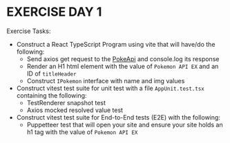 # EXERCISE DAY 1

Exercise Tasks:
-   Construct a React TypeScript Program using vite that will have/do the following:
    -   Send axios get request to the [PokeApi](https://pokeapi.co/) and console.log its response
    -   Render an H1 html element with the value of `Pokemon API EX` and an ID of `titleHeader`
    -   Construct `IPokemon` interface with name and img values
-   Construct vitest test suite for unit test with a file `AppUnit.test.tsx` containing the following:
    -   TestRenderer snapshot test
    -   Axios mocked resolved value test
-   Construct vitest test suite for End-to-End tests (E2E) with the following:
    -   Puppetteer test that will open your site and ensure your  site holds an h1 tag with the value of `Pokemon API EX`